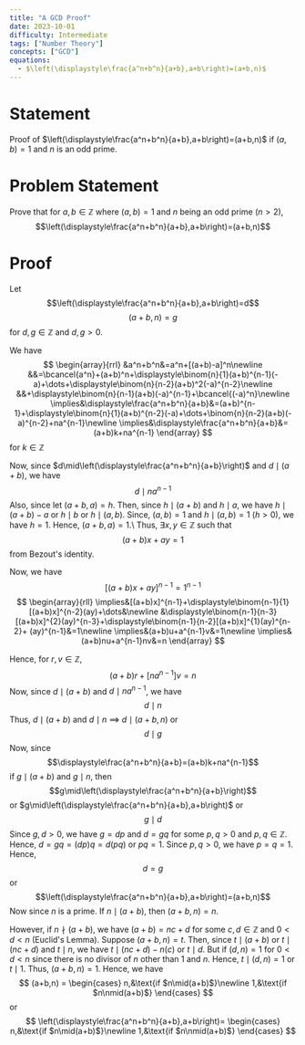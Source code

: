 ```yaml
---
title: "A GCD Proof"
date: 2023-10-01
difficulty: Intermediate
tags: ["Number Theory"]
concepts: ["GCD"]
equations:
  - $\left(\displaystyle\frac{a^n+b^n}{a+b},a+b\right)=(a+b,n)$
---
```


# Statement

Proof of $\left(\displaystyle\frac{a^n+b^n}{a+b},a+b\right)=(a+b,n)$ if $(a,b)=1$ and $n$ is an odd prime.

# Problem Statement

Prove that for $a,b\in\mathbb{Z}$ where $(a,b)=1$ and $n$ being an odd prime ($n>2$),
$$\left(\displaystyle\frac{a^n+b^n}{a+b},a+b\right)=(a+b,n)$$

# Proof

Let
$$\left(\displaystyle\frac{a^n+b^n}{a+b},a+b\right)=d$$
$$(a+b,n)=g$$
for $d,g\in\mathbb{Z}$ and $d,g>0$.

We have
$$
\begin{array}{rrl}
&a^n+b^n&=a^n+[(a+b)-a]^n\newline
&&=\bcancel{a^n}+(a+b)^n+\displaystyle\binom{n}{1}(a+b)^{n-1}(-a)+\dots+\displaystyle\binom{n}{n-2}(a+b)^2(-a)^{n-2}\newline
&&+\displaystyle\binom{n}{n-1}(a+b)(-a)^{n-1}+\bcancel{(-a)^n}\newline
\implies&\displaystyle\frac{a^n+b^n}{a+b}&=(a+b)^{n-1}+\displaystyle\binom{n}{1}(a+b)^{n-2}(-a)+\dots+\binom{n}{n-2}(a+b)(-a)^{n-2}+na^{n-1}\newline
\implies&\displaystyle\frac{a^n+b^n}{a+b}&=(a+b)k+na^{n-1}
\end{array}
$$
for $k\in\mathbb{Z}$


Now, since $d\mid\left(\displaystyle\frac{a^n+b^n}{a+b}\right)$ and $d\mid(a+b)$, we have
$$d\mid na^{n-1}$$
Also, since let $(a+b,a)=h$. Then, since $h\mid(a+b)$ and $h\mid a$, we have $h\mid(a+b)-a$ or $h\mid b$ or $h\mid(a,b)$. Since, $(a,b)=1$ and $h\mid (a,b)=1$ ($h>0$), we have $h=1$. Hence, $(a+b,a)=1$.\\
Thus, $\exists x,y\in\mathbb{Z}$ such that
$$(a+b)x+ay=1$$
from Bezout's identity.


Now, we have
$$[(a+b)x+ay]^{n-1}=1^{n-1}$$
$$
\begin{array}{rll}
\implies&[(a+b)x]^{n-1}+\displaystyle\binom{n-1}{1}[(a+b)x]^{n-2}(ay)+\dots&\newline
&\displaystyle\binom{n-1}{n-3}[(a+b)x]^{2}(ay)^{n-3}+\displaystyle\binom{n-1}{n-2}[(a+b)x]^{1}(ay)^{n-2}+ (ay)^{n-1}&=1\newline
\implies&(a+b)u+a^{n-1}v&=1\newline
\implies&(a+b)nu+a^{n-1}nv&=n
\end{array}
$$


Hence, for $r,v\in\mathbb{Z}$,
$$(a+b)r+[na^{n-1}]v=n$$
Now, since $d\mid (a+b)$ and $d\mid na^{n-1}$, we have
$$d\mid n$$
Thus, $d\mid(a+b)$ and $d\mid n$ $\implies$ $d\mid(a+b,n)$ or
$$d\mid g$$
Now, since
$$\displaystyle\frac{a^n+b^n}{a+b}=(a+b)k+na^{n-1}$$
if $g\mid(a+b)$ and $g\mid n$, then
$$g\mid\left(\displaystyle\frac{a^n+b^n}{a+b}\right)$$
or $g\mid\left(\displaystyle\frac{a^n+b^n}{a+b},a+b\right)$ or
$$g\mid d$$
Since $g,d>0$, we have $g=dp$ and $d=gq$ for some $p,q>0$ and $p,q\in\mathbb{Z}$. Hence, $d=gq=(dp)q=d(pq)$ or $pq=1$. Since $p,q>0$, we have $p=q=1$. Hence,
$$d=g$$
or
$$\left(\displaystyle\frac{a^n+b^n}{a+b},a+b\right)=(a+b,n)$$
Now since $n$ is a prime. If $n\mid (a+b)$, then $(a+b,n)=n$.


However, if $n\nmid (a+b)$, we have $(a+b)=nc+d$ for some $c,d\in\mathbb{Z}$ and $0<d<n$ (Euclid's Lemma). Suppose $(a+b,n)=t$. Then, since $t\mid(a+b)$ or $t\mid (nc+d)$ and $t\mid n$, we have $t\mid (nc+d)-n(c)$ or $t\mid d$. But if $(d,n)=1$ for $0<d<n$ since there is no divisor of $n$ other than $1$ and $n$. Hence, $t\mid(d,n)=1$ or $t\mid 1$. Thus,  $(a+b,n)=1$.
Hence, we have
$$
(a+b,n) = 
\begin{cases}
n,&\text{if $n\mid(a+b)$}\newline
1,&\text{if $n\nmid(a+b)$}
\end{cases}
$$
or
$$
\left(\displaystyle\frac{a^n+b^n}{a+b},a+b\right)=
\begin{cases}
n,&\text{if $n\mid(a+b)$}\newline
1,&\text{if $n\nmid(a+b)$}
\end{cases}
$$
